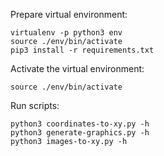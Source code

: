 Prepare virtual environment:
```shell
virtualenv -p python3 env
source ./env/bin/activate
pip3 install -r requirements.txt
```

Activate the virtual environment:
```shell
source ./env/bin/activate
```

Run scripts:
```shell
python3 coordinates-to-xy.py -h
python3 generate-graphics.py -h
python3 images-to-xy.py -h
```

